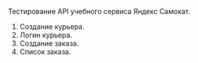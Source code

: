 Тестирование API учебного сервиса Яндекс Самокат.
1. Создание курьера.
2. Логин курьера.
3. Создание заказа.
4. Список заказа.

